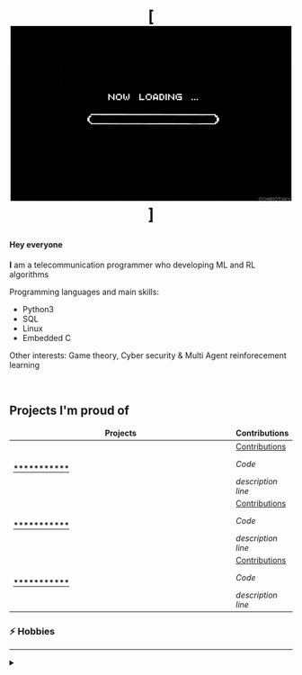 

# <p align='center'>[![Hey there, I'm Mahdi. I'm a Programmer. Check out my work](https://raw.githubusercontent.com/retral299/retral299/main/6tIB.gif "Mahdial")]



<!-- Greeting -->

#### Hey everyone <img src="" width="20px">

<!-- About -->
<strong>I</strong> am a telecommunication programmer who developing ML and RL algorithms
            
Programming languages and main skills: 
            
 - Python3
 - SQL
 - Linux
 - Embedded C
         

Other interests: Game theory, Cyber security & Multi Agent reinforecement learning

<br />
<h2 id="contributions">Projects I'm proud of</h2>

<table>
    <thead align="center">
      <tr border="none">
        <td><b>Projects</b></td>
        <td><b>Contributions</b></td>
      </tr>
    </thead>
    <tbody>
       <tr>
        <td width="400"><a href=""><b>***********</b></a></td> <!--projlink-->
        <td>
            <a href="">Contributions</a> <!--contjlink-->
            <p><i>Code</i></p>
            <i>description line</i>
        </td>
      </tr>
      <tr>
        <td width="400"><a href=""><b>***********</b></a></td> <!--projlink-->
        <td>
            <a href="">Contributions</a> <!--contjlink-->
            <p><i>Code</i></p>
            <i>description line</i>
        </td>
      </tr>
      <tr>
        <td width="400"><a href=""><b>***********</b></a></td> <!--projlink-->
        <td>
            <a href="">Contributions</a>  <!--contjlink-->
            <p><i>Code</i></p>
            <i>description line</i>
        </td>
      </tr>
    </tbody>
</table>


### ⚡ Hobbies

  ---
  <details>
 <summary></summary>
 <br />
 </details> 


